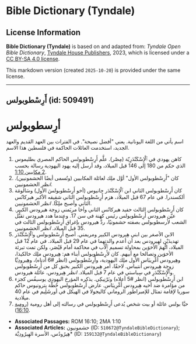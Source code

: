 # Bible Dictionary (Tyndale)

## License Information

**Bible Dictionary (Tyndale)** is based on and adapted from: _Tyndale Open Bible Dictionary_, [Tyndale House Publishers](https://tyndaleopenresources.com/), 2023, which is licensed under a [CC BY-SA 4.0 license](https://creativecommons.org/licenses/by-sa/4.0/legalcode.en).

This markdown version (created `2025-10-20`) is provided under the same license.



--------------------------------

## أَرِسْطوبولس (id: 509491)

أرِسطوبولس
==========

اسم يأتي من اللغة اليونانية. يعني "أفضل نصيحة". في الفترات بين العهد القديم والعهد الجديد، استخدمت العائلات الحاكمة في فلسطين هذا الاسم.

1. كاهن يهودي في ٱلْإِسْكَنْدَرِيّة (مِصْر). علَّم أَرِسْطوبولس الحاكم المصري بطليموس الذي حكم من 180 إلى 146 قبل الميلاد، وقد أرسل إليه يهود اليهودية رسالة بحسب [2 مكابيين 1:10](https://ref.ly/2Macc1:10).
2. كان "أَرِسْطوبولس الأول" أوَّل ملِك لعائلة المكابيين (وتُسمى أيضًا الحشمونيين). *انظر* الحشمونيين.
3. كان أَرِسْطوبولس الثاني ابن ٱلْإِسْكَنْدَر جانيوس (أخو أَرِسْطوبولسَ الأول) وسَالومَة ألكسندرا. في عام 67 قبل الميلاد، هزم أَرِسْطوبولس الثاني شقيقه الأكبر هيركانُس الثاني وأصبح ملِكًا. *انظر* الحشمونيين.
4. كان أَرِسْطوبولس الثالث حفيد هيركانُس الثاني وأخا مريَمني زوجة هيرودس الكبير. عيّن هيرودس أَرِسْطوبولس رئيس كهنة في سن 17\. وعندما هدد هيرودس تقبُّل الشعب لأرسطوبولس بصفته حشمونيًا، ردَّ هيرودس بإغراق أَرِسْطوبولس الثالث في 35 قبل الميلاد. *انظر* الحشمونيين.
5. الابن الأصغر بين ابني هِيرودس الكبير ومريمني. أصبح أَرِسْطوبولس وٱلْإِسْكَنْدَر تهديدَيْن لهِيرودس بعد أن أعدم والدتهما في عام 29 قبل الميلاد. في عام 12 قبل الميلاد، اتُّهمَ الأخوَين بمحاولة تسميم ٱلْأب في محاكمة أمام قَيْصَر، ولكن تمت تبرئة الأخوَين وتصالحا مع أبيهم. كان لأَرِسْطوبولس أبناء هم: هِيرودس ملِك خالكيذا، وهِيرودس أَغْرِيبَاس الأول ملِك اليهودية، وأَرِسْطوبولس (انظر \#6 أدناه)، وهِيرودِيَّا زوجة هِيرودس أنتيباس. لاحقًا، أمر هِيرودس الكبير بخنق كل من أَرِسْطوبولس وٱلْإِسْكَنْدَرِ في سِباستي في عام 7 قبل الميلاد. *انظر* هِيرودس، عائلة هيرودس.
6. ابن أَرِسْطوبولس (انظر \#5 أعلاه) وبَرْنِيكِي. يذكره المؤرخ اليهودي يوسيفُس كجزء من مؤامرة ضد أخيه هِيرودس أَغْرِيبَاس. عارض أَرِسْطوبولس خُطَّة بِترونيوس حاكم سوريا لإقامة تمثال للإمبراطور الروماني كاليجولا في الهيكل في أورشَلِيم في عام 40 ميلادية.
7. حيَّا بولس عائلة أو بيت شخص يُدعى أَرِسْطوبولس في رسالته إلى أهل رومية ([رومية 16:10](https://ref.ly/Rom16:10)).

* **Associated Passages:** ROM 16:10; 2MA 1:10
* **Associated Articles:** حشمونيون (ID: `510672@TyndaleBibleDictionary`); هِيرُودُس، الأسرة الهِيرُودِيَّة* (ID: `159132@TyndaleBibleDictionary`)

